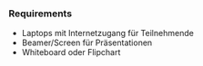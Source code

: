 ### Requirements

- Laptops mit Internetzugang für Teilnehmende
- Beamer/Screen für Präsentationen
- Whiteboard oder Flipchart
